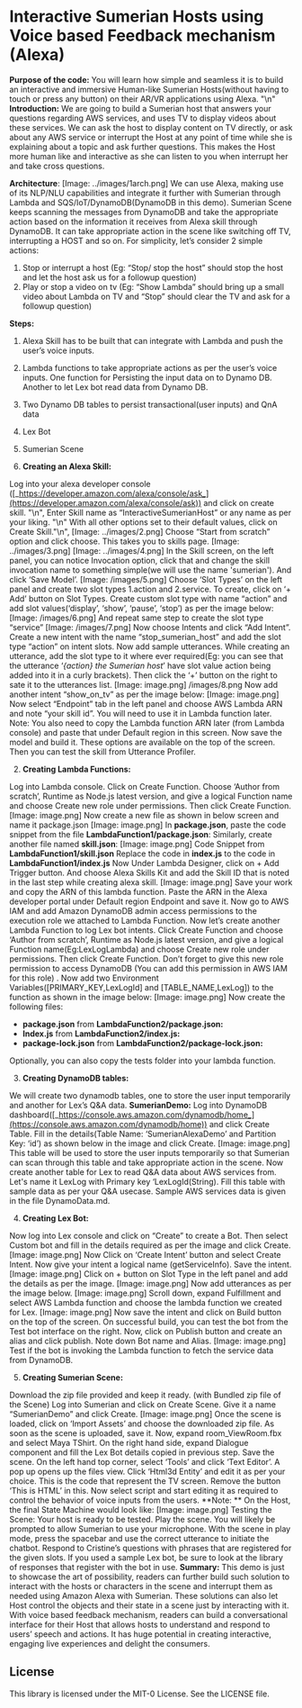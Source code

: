 # **Interactive Sumerian Hosts using Voice based Feedback mechanism (****Alexa****)**

**Purpose of the code:**
You will learn how simple and seamless it is to build an interactive and immersive Human-like Sumerian Hosts(without having to touch or press any button) on their AR/VR applications using Alexa.
"\n"
**Introduction:**
We are going to build a Sumerian host that answers your questions regarding AWS services, and uses TV to display videos about these services.  We can ask the host to display content on TV directly, or ask about any AWS service or interrupt the Host at any point of time while she is explaining about a topic and ask further questions. This makes the Host more human like and interactive as she can listen to you when interrupt her and take cross questions.

**Architecture**:
[Image: ../images/1arch.png] 
We can use Alexa, making use of its NLP/NLU capabilities and integrate it further with Sumerian through Lambda and SQS/IoT/DynamoDB(DynamoDB in this demo).
Sumerian Scene keeps scanning the messages from DynamoDB and take the appropriate action based on the information it receives from Alexa skill through DynamoDB.
It can take appropriate action in the scene like switching off TV, interrupting a HOST and so on.
For simplicity, let’s consider 2 simple actions:

1. Stop or interrupt a host (Eg: “Stop/ stop the host” should stop the host and let the host ask us for a followup question)
2. Play or stop a video on tv (Eg: “Show Lambda” should bring up a small video about Lambda on TV and “Stop” should clear the TV and ask for a followup question)

**Steps:**

1. Alexa Skill has to be built that can integrate with Lambda and push the user’s voice inputs.
2. Lambda functions to take appropriate actions as per the user’s voice inputs. One function for Persisting the input data on to Dynamo DB. Another to let Lex bot read data from Dynamo DB.
3. Two Dynamo DB tables to persist transactional(user inputs) and QnA data
4. Lex Bot
5. Sumerian Scene


1. **Creating an Alexa Skill:**

Log into your alexa developer console ([_https://developer.amazon.com/alexa/console/ask_](https://developer.amazon.com/alexa/console/ask)) and click on create skill. "\n",
Enter Skill name as “InteractiveSumerianHost” or any name as per your liking. "\n"
With all other options set to their default values, click on Create Skill."\n",
[Image: ../images/2.png]
Choose “Start from scratch” option and click choose. This takes you to skills page.
[Image: ../images/3.png]
[Image: ../images/4.png]
In the Skill screen, on the left panel, you can notice Invocation option, click that and change the skill invocation name to something simple(we will use the name 'sumerian'). And click ‘Save Model’.
[Image: /images/5.png]
Choose ‘Slot Types’ on the left panel and create two slot types 1.action and 2.service.
To create, click on ‘+ Add’ button on Slot Types. Create custom slot type with name “action” and add slot values(‘display’, ‘show’, ‘pause’, ‘stop’) as per the image below:
[Image: /images/6.png]
And repeat same step to create the slot type “service”
[Image: /images/7.png]
Now choose Intents and click “Add Intent”.
Create a new intent with the name “stop_sumerian_host” and add the slot type “action” on intent slots.
Now add sample utterances. While creating an utterance, add the slot type to it where ever required(Eg: you can see that the utterance ‘*{action} the Sumerian host*’ have slot value action being added into it in a curly brackets).
Then click the ‘+’ button on the right to sate it to the utterances list.
[Image: image.png] /images/8.png
Now add another intent “show_on_tv” as per the image below:
[Image: image.png]
Now select “Endpoint” tab in the left panel and choose AWS Lambda ARN and note “your skill id”. You will need to use it in Lambda function later.
Note: You also need to copy the Lambda function ARN later (from Lambda console) and paste that under Default region in this screen.
Now save the model and build it. These options are available on the top of the screen. Then you can test the skill from Utterance Profiler.

2. **Creating Lambda Functions:**

Log into Lambda console. Click on Create Function. Choose ‘Author from scratch’, Runtime as Node.js latest version, and give a logical Function name and choose Create new role under permissions. Then click Create Function.
[Image: image.png]
Now create a new file as shown in below screen and name it package.json
[Image: image.png]
In **package.json**, paste the code snippet from the file **LambdaFunction1/package.json**:
Similarly, create another file named **skill.json**:
[Image: image.png]
Code Snippet from **LambdaFunction1/skill.json**
Replace the code in **index.js** to the code in **LambdaFunction1/index.js**
Now Under Lambda Designer, click on + Add Trigger button. And choose Alexa Skills Kit and add the Skill ID that is noted in the last step while creating alexa skill.
[Image: image.png]
Save your work and copy the ARN of this lambda function. Paste the ARN in the Alexa developer portal under Default region Endpoint and save it.
Now go to AWS IAM and add Amazon DynamoDB admin access permissions to the execution role we attached to Lambda Function.
Now let’s create another Lambda Function to log Lex bot intents.
Click Create Function and choose ‘Author from scratch’, Runtime as Node.js latest version, and give a logical Function name(Eg:LexLogLambda) and choose Create new role under permissions. Then click Create Function. Don’t forget to give this new role permission to access DynamoDB (You can add this permission in AWS IAM for this role) .
Now add two Environment Variables([PRIMARY_KEY,LexLogId] and [TABLE_NAME,LexLog]) to the function as shown in the image below:
[Image: image.png]
Now create the following files:

* **package.json** from **LambdaFunction2/package.json:**
* **Index.js** from **LambdaFunction2/index.js:**
* **package-lock.json** from **LambdaFunction2/package-lock.json:**

Optionally, you can also copy the tests folder into your lambda function.

3. **Creating DynamoDB tables:**

We will create two dynamodb tables, one to store the user input temporarily and another for Lex’s Q&A data.
**SumerianDemo:**
Log into DynamoDB dashboard([_https://console.aws.amazon.com/dynamodb/home_](https://console.aws.amazon.com/dynamodb/home)) and click Create Table. Fill in the details(Table Name: ‘SumerianAlexaDemo’ and Partition Key: ‘id’) as shown below in the image and click Create.
[Image: image.png]
This table will be used to store the user inputs temporarily so that Sumerian can scan through this table and take appropriate action in the scene.
Now create another table for Lex to read Q&A data about AWS services from. Let's name it LexLog with Primary key ‘LexLogId(String).
Fill this table with sample data as per your Q&A usecase. Sample AWS services data is given in the file DynamoData.md.

4. **Creating Lex Bot:**

Now log into Lex console and click on “Create” to create a Bot. Then select Custom bot and fill in the details required as per the image and click Create.
[Image: image.png]
Now Click on ‘Create Intent’ button and select Create Intent. Now give your intent a logical name (getServiceInfo). Save the intent.
[Image: image.png]
Click on + button on Slot Type in the left panel and add the details as per the image.
[Image: image.png]
Now add utterances as per the image below.
[Image: image.png]
Scroll down, expand Fulfillment and select AWS Lambda function and choose the lambda function we created for Lex.
[Image: image.png]
Now save the intent and click on Build button on the top of the screen. On successful build, you can test the bot from the Test bot interface on the right.
Now, click on Publish button and create an alias and click publish. Note down Bot name and Alias.
[Image: image.png]
Test if the bot is invoking the Lambda function to fetch the service data from DynamoDB.

5. **Creating Sumerian Scene:**

Download the zip file provided and keep it ready. (with Bundled zip file of the Scene)
Log into Sumerian and click on Create Scene. Give it a name “SumerianDemo” and click Create.
[Image: image.png]
Once the scene is loaded, click on ‘Import Assets’ and choose the downloaded zip file. As soon as the scene is uploaded, save it.
Now, expand room_ViewRoom.fbx and select Maya TShirt. On the right hand side, expand Dialogue component and fill the Lex Bot details copied in previous step. Save the scene.
On the left hand top corner, select ‘Tools’ and click ‘Text Editor’. A pop up opens up the files view. Click ‘Html3d Entity’ and edit it as per your choice. This is the code that represent the TV screen. Remove the button ‘This is HTML’ in this.
Now select script and start editing it as required to control the behavior of voice inputs from the users.
**Note: **
On the Host, the final State Machine would look like:
[Image: image.png]
Testing the Scene:
Your host is ready to be tested. Play the scene. You will likely be prompted to allow Sumerian to use your microphone. With the scene in play mode, press the spacebar and use the correct utterance to initiate the chatbot. Respond to Cristine’s questions with phrases that are registered for the given slots. If you used a sample Lex bot, be sure to look at the library of responses that register with the bot in use.
**Summary:**
This demo is just to showcase the art of possibility, readers can further build such solution to interact with the hosts or characters in the scene and interrupt them as needed using Amazon Alexa with Sumerian. These solutions can also let Host control the objects and their state in a scene just by interacting with it.
With voice based feedback mechanism, readers can build a conversational interface for their Host that allows hosts to understand and respond to users’ speech and actions. It has huge potential in creating interactive, engaging live experiences and delight the consumers.


## License

This library is licensed under the MIT-0 License. See the LICENSE file.

